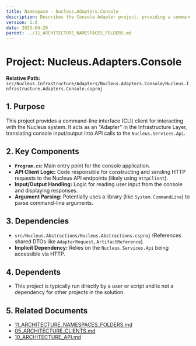 ```yaml
---
title: Namespace - Nucleus.Adapters.Console
description: Describes the Console Adapter project, providing a command-line interface for interacting with the Nucleus API.
version: 1.0
date: 2025-04-28
parent: ../11_ARCHITECTURE_NAMESPACES_FOLDERS.md
---
```


# Project: Nucleus.Adapters.Console

**Relative Path:** `src/Nucleus.Infrastructure/Adapters/Nucleus.Adapters.Console/Nucleus.Infrastructure.Adapters.Console.csproj`

## 1. Purpose

This project provides a command-line interface (CLI) client for interacting with the Nucleus system. It acts as an "Adapter" in the Infrastructure Layer, translating console input/output into API calls to the `Nucleus.Services.Api`.

## 2. Key Components

*   **`Program.cs`:** Main entry point for the console application.
*   **API Client Logic:** Code responsible for constructing and sending HTTP requests to the Nucleus API endpoints (likely using `HttpClient`).
*   **Input/Output Handling:** Logic for reading user input from the console and displaying responses.
*   **Argument Parsing:** Potentially uses a library (like `System.CommandLine`) to parse command-line arguments.

## 3. Dependencies

*   `src/Nucleus.Abstractions/Nucleus.Abstractions.csproj` (References shared DTOs like `AdapterRequest`, `ArtifactReference`).
*   **Implicit Dependency:** Relies on the `Nucleus.Services.Api` being accessible via HTTP.

## 4. Dependents

*   This project is typically run directly by a user or script and is not a dependency for other projects in the solution.

## 5. Related Documents

*   [11_ARCHITECTURE_NAMESPACES_FOLDERS.md](../11_ARCHITECTURE_NAMESPACES_FOLDERS.md)
*   [05_ARCHITECTURE_CLIENTS.md](../05_ARCHITECTURE_CLIENTS.md)
*   [10_ARCHITECTURE_API.md](../10_ARCHITECTURE_API.md)
